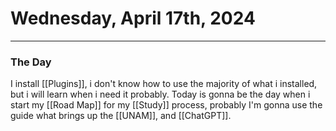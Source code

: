 # Wednesday, April 17th, 2024
---
### The Day
I install [[Plugins]], i don't know how to use the majority of what i installed, but i will learn when i need it probably.
Today is gonna be the day when i start my [[Road Map]] for my [[Study]] process, probably I'm gonna use the guide what brings up the [[UNAM]], and [[ChatGPT]].
